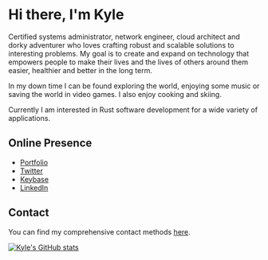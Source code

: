 # Hi there, I'm Kyle

Certified systems administrator, network engineer, cloud architect and dorky adventurer who loves crafting robust and scalable solutions to interesting problems. My goal is to create and expand on technology that empowers people to make their lives and the lives of others around them easier, healthier and better in the long term.

In my down time I can be found exploring the world, enjoying some music or saving the world in video games. I also enjoy cooking and skiing.

Currently I am interested in Rust software development for a wide variety of applications.

## Online Presence

- [Portfolio](https://kmw.dev)
- [Twitter](https://twitter.com/TallonRain)
- [Keybase](https://keybase.io/tallonrain)
- [LinkedIn](https://www.linkedin.com/in/kylemworthington/)

## Contact

You can find my comprehensive contact methods [here](https://kmw.dev/contact).

[![Kyle's GitHub stats](https://github-readme-stats.vercel.app/api?username=tallonrain)](https://github.com/anuraghazra/github-readme-stats)
